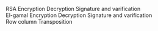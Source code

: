 RSA Encryption Decryption Signature and varification                                                                     
El-gamal Encryption Decryption Signature and varification                                                               
Row column Transposition 
